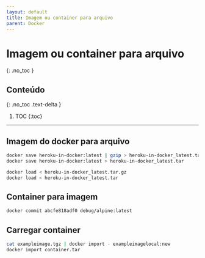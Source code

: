 ```yaml
---
layout: default
title: Imagem ou container para arquivo
parent: Docker
---
```


# Imagem ou container para arquivo
{: .no_toc }

## Conteúdo
{: .no_toc .text-delta }

1. TOC
{:toc}

---

## Imagem do docker para arquivo

```sh
docker save heroku-in-docker:latest | gzip > heroku-in-docker_latest.tar.gz
docker save heroku-in-docker:latest > heroku-in-docker_latest.tar

docker load < heroku-in-docker_latest.tar.gz
docker load < heroku-in-docker_latest.tar
```

## Container para imagem

```sh
docker commit abcfe818adf0 debug/alpine:latest
```

## Carregar container

```sh
cat exampleimage.tgz | docker import - exampleimagelocal:new
docker import container.tar 
```
